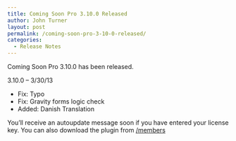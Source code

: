 ```yaml
---
title: Coming Soon Pro 3.10.0 Released
author: John Turner
layout: post
permalink: /coming-soon-pro-3-10-0-released/
categories:
  - Release Notes
---
```

Coming Soon Pro 3.10.0 has been released.

3.10.0 &#8211; 3/30/13

* Fix: Typo  
* Fix: Gravity forms logic check  
* Added: Danish Translation

You’ll receive an autoupdate message soon if you have entered your license key. You can also download the plugin from <a href="/members" target="_blank">/members</a>

